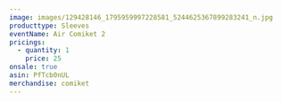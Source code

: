 ```yaml
---
image: images/129428146_1795959997228581_5244625367899283241_n.jpg
producttype: Sleeves
eventName: Air Comiket 2
pricings:
  - quantity: 1
    price: 25
onsale: true
asin: PfTcb0nUL
merchandise: comiket
---
```

